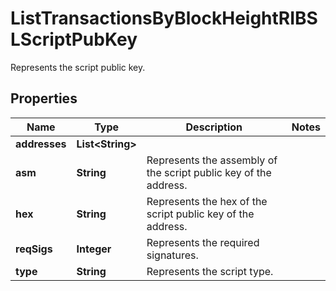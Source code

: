 

# ListTransactionsByBlockHeightRIBSLScriptPubKey

Represents the script public key.

## Properties

| Name | Type | Description | Notes |
|------------ | ------------- | ------------- | -------------|
|**addresses** | **List&lt;String&gt;** |  |  |
|**asm** | **String** | Represents the assembly of the script public key of the address. |  |
|**hex** | **String** | Represents the hex of the script public key of the address. |  |
|**reqSigs** | **Integer** | Represents the required signatures. |  |
|**type** | **String** | Represents the script type. |  |



